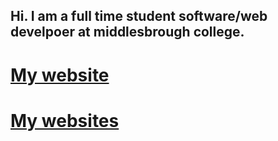 ## Hi. I am a full time student software/web develpoer at middlesbrough college.

# <a href="https://coneastdev.github.io">My website</a>

# <a href="https://coneastdev.github.io/web">My websites</a>
